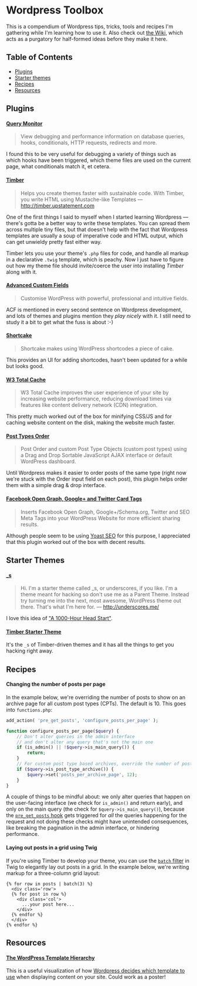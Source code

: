 # Wordpress Toolbox

This is a compendium of Wordpress tips, tricks, tools and recipes I'm gathering while I'm learning how to use it. Also check out [the Wiki](https://github.com/danburzo/wordpress-toolbox/wiki), which acts as a purgatory for half-formed ideas before they make it here.

## Table of Contents

* [Plugins](#plugins)
* [Starter themes](#starter-themes)
* [Recipes](#recipes)
* [Resources](#resources)

## Plugins

#### [Query Monitor](https://wordpress.org/plugins/query-monitor/)

>  View debugging and performance information on database queries, hooks, conditionals, HTTP requests, redirects and more. 

I found this to be very useful for debugging a variety of things such as which hooks have been triggered, which theme files are used on the current page, what conditionals match it, et cetera.

#### [Timber](https://wordpress.org/plugins/timber-library/)

> Helps you create themes faster with sustainable code. With Timber, you write HTML using Mustache-like Templates — http://timber.upstatement.com 

One of the first things I said to myself when I started learning Wordpress — there's gotta be a better way to write these templates. You can spread them across multiple tiny files, but that doesn't help with the fact that Wordpress templates are usually a soup of imperative code and HTML output, which can get unwieldy pretty fast either way. 

Timber lets you use your theme's `.php` files for code, and handle all markup in a declarative `.twig` template, which is peachy. Now I just have to figure out how my theme file should invite/coerce the user into installing _Timber_ along with it.

#### [Advanced Custom Fields](https://wordpress.org/plugins/advanced-custom-fields/)

> Customise WordPress with powerful, professional and intuitive fields.

ACF is mentioned in every second sentence on Wordpress development, and lots of themes and plugins mention they _play nicely_ with it. I still need to study it a bit to get what the fuss is about :-)

#### [Shortcake](https://wordpress.org/plugins/shortcode-ui/)

> Shortcake makes using WordPress shortcodes a piece of cake. 

This provides an UI for adding shortcodes, hasn't been updated for a while but looks good.

#### [W3 Total Cache](https://wordpress.org/plugins/w3-total-cache/)

> W3 Total Cache improves the user experience of your site by increasing website performance, reducing download times via features like content delivery network (CDN) integration.

This pretty much worked out of the box for minifying CSS/JS and for caching website content on the disk, making the website much faster.

#### [Post Types Order](https://wordpress.org/plugins/post-types-order/)

>  Post Order and custom Post Type Objects (custom post types) using a Drag and Drop Sortable JavaScript AJAX interface or default WordPress dashboard. 

Until Wordpress makes it easier to order posts of the same type (right now we're stuck with the Order input field on each post), this plugin helps order them with a simple drag & drop interface.

#### [Facebook Open Graph, Google+ and Twitter Card Tags](https://wordpress.org/plugins/wonderm00ns-simple-facebook-open-graph-tags/)

> Inserts Facebook Open Graph, Google+/Schema.org, Twitter and SEO Meta Tags into your WordPress Website for more efficient sharing results. 

Although people seem to be using [Yoast SEO](https://wordpress.org/plugins/wordpress-seo/) for this purpose, I appreciated that this plugin worked out of the box with decent results.

## Starter Themes

#### [\_s](https://github.com/Automattic/_s)

> Hi. I'm a starter theme called \_s, or underscores, if you like. I'm a theme meant for hacking so don't use me as a Parent Theme. Instead try turning me into the next, most awesome, WordPress theme out there. That's what I'm here for. — http://underscores.me/

I love this idea of ["A 1000-Hour Head Start"](http://themeshaper.com/2012/02/13/introducing-the-underscores-theme/).

#### [Timber Starter Theme](https://github.com/timber/starter-theme)

It's the `_s` of Timber-driven themes and it has all the things to get you hacking right away. 

## Recipes

#### Changing the number of posts per page

In the example below, we're overriding the number of posts to show on an archive page for all custom post types (CPTs). The default is 10. This goes into `functions.php`:

```php
add_action( 'pre_get_posts', 'configure_posts_per_page' );

function configure_posts_per_page($query) {
    // Don't alter queries in the admin interface
    // and don't alter any query that's not the main one
    if (is_admin() || !$query->is_main_query()) {
        return;
    } 
    // For custom post type based archives, override the number of posts per page
    if ($query->is_post_type_archive()) {
        $query->set('posts_per_archive_page', 12);
    }
}
```

A couple of things to be mindful about: we only alter queries that happen on the user-facing interface (we check for `is_admin()` and return early), and only on the main query (the check for `$query->is_main_query()`), because the [`pre_get_posts` hook](https://codex.wordpress.org/Plugin_API/Action_Reference/pre_get_posts) gets triggered for _all_ the queries happening for the request and not doing these checks might have unintended consequences, like breaking the pagination in the admin interface, or hindering performance.

#### Laying out posts in a grid using Twig

If you're using Timber to develop your theme, you can use the [`batch` filter](http://twig.sensiolabs.org/doc/filters/batch.html) in Twig to elegantly lay out posts in a grid. In the example below, we're writing markup for a three-column grid layout:

```twig
{% for row in posts | batch(3) %}
  <div class='row'>
  {% for post in row %}
    <div class='col'>
      ...your post here...
    </div>
  {% endfor %}
  </div>
{% endfor %}
```

## Resources

#### [The WordPress Template Hierarchy](https://wphierarchy.com/)

This is a useful visualization of how [Wordpress decides which template to use](https://developer.wordpress.org/themes/basics/template-hierarchy) when displaying content on your site. Could work as a poster!
